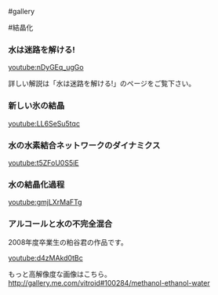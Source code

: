 #gallery

#結晶化


### 水は迷路を解ける!

[youtube:nDyGEq_ugGo](youtube:nDyGEq_ugGo)

詳しい解説は「水は迷路を解ける!」のページをご覧下さい。


### 新しい氷の結晶

[youtube:LL6SeSu5tqc](youtube:LL6SeSu5tqc)


### 水の水素結合ネットワークのダイナミクス

[youtube:t5ZFoU0S5iE](youtube:t5ZFoU0S5iE)


### 水の結晶化過程

[youtube:gmjLXrMaFTg](youtube:gmjLXrMaFTg)


### アルコールと水の不完全混合

2008年度卒業生の粕谷君の作品です。

[youtube:d4zMAkd0tBc](youtube:d4zMAkd0tBc)

もっと高解像度な画像はこちら。http://gallery.me.com/vitroid#100284/methanol-ethanol-water

<!--  -->



